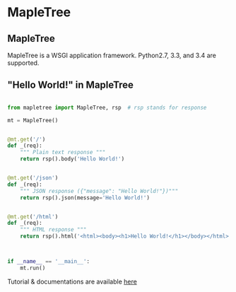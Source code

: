 MapleTree
==========

## MapleTree

MapleTree is a WSGI application framework. Python2.7, 3.3, and 3.4 are supported.

## "Hello World!" in MapleTree

```python

from mapletree import MapleTree, rsp  # rsp stands for response

mt = MapleTree()


@mt.get('/')
def _(req):
    """ Plain text response """
    return rsp().body('Hello World!')


@mt.get('/json')
def _(req):
    """ JSON response ({"message": "Hello World!"})"""
    return rsp().json(message='Hello World!')


@mt.get('/html')
def _(req):
    """ HTML response """
    return rsp().html('<html><body><h1>Hello World!</h1></body></html>')



if __name__ == '__main__':
    mt.run()

```

Tutorial & documentations are available [here](https://tomokinakamaru.github.io/mapletree)
